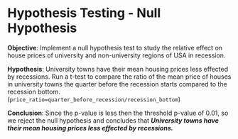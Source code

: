 # Hypothesis Testing - Null Hypothesis

**Objective**: Implement a null hypothesis test to study the relative effect on house prices of university and non-university regions of USA in recession.

**Hypothesis**: University towns have their mean housing prices less effected by recessions. Run a t-test to compare the ratio of the mean price of houses in university towns the quarter before the recession starts compared to the recession bottom. (`price_ratio=quarter_before_recession/recession_bottom`)

**Conclusion**: Since the p-value is less then the threshold p-value of 0.01, so we reject the null hypothesis and concludes that ***University towns have their mean housing prices less effected by recessions.***
